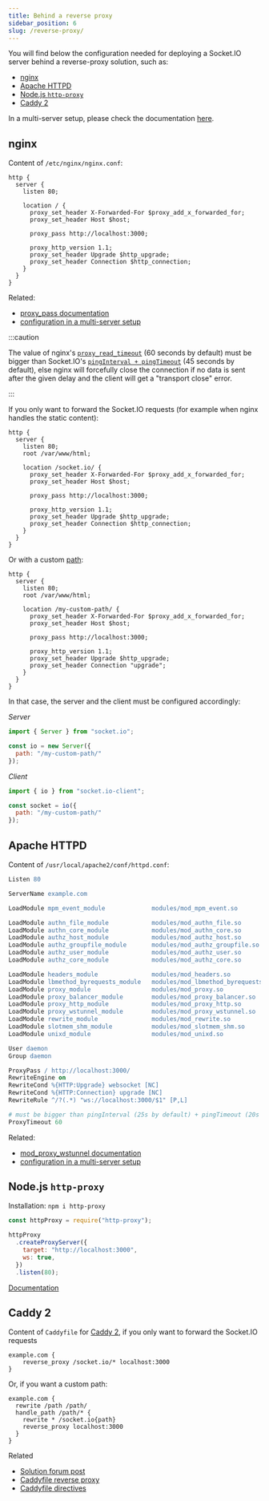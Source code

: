 ```yaml
---
title: Behind a reverse proxy
sidebar_position: 6
slug: /reverse-proxy/
---
```


You will find below the configuration needed for deploying a Socket.IO server behind a reverse-proxy solution, such as:

- [nginx](#nginx)
- [Apache HTTPD](#apache-httpd)
- [Node.js `http-proxy`](#nodejs-http-proxy)
- [Caddy 2](#caddy-2)

In a multi-server setup, please check the documentation [here](using-multiple-nodes.md).

## nginx

Content of `/etc/nginx/nginx.conf`:

```nginx
http {
  server {
    listen 80;

    location / {
      proxy_set_header X-Forwarded-For $proxy_add_x_forwarded_for;
      proxy_set_header Host $host;

      proxy_pass http://localhost:3000;

      proxy_http_version 1.1;
      proxy_set_header Upgrade $http_upgrade;
      proxy_set_header Connection $http_connection;
    }
  }
}
```

Related:

- [proxy_pass documentation](http://nginx.org/en/docs/http/ngx_http_proxy_module.html#proxy_pass)
- [configuration in a multi-server setup](using-multiple-nodes.md#nginx-configuration)

:::caution

The value of nginx's [`proxy_read_timeout`](https://nginx.org/en/docs/http/ngx_http_proxy_module.html#proxy_read_timeout) (60 seconds by default) must be bigger than Socket.IO's [`pingInterval + pingTimeout`](../../server-options.md#pinginterval) (45 seconds by default), else nginx will forcefully close the connection if no data is sent after the given delay and the client will get a "transport close" error.

:::

If you only want to forward the Socket.IO requests (for example when nginx handles the static content):

```
http {
  server {
    listen 80;
    root /var/www/html;

    location /socket.io/ {
      proxy_set_header X-Forwarded-For $proxy_add_x_forwarded_for;
      proxy_set_header Host $host;

      proxy_pass http://localhost:3000;

      proxy_http_version 1.1;
      proxy_set_header Upgrade $http_upgrade;
      proxy_set_header Connection $http_connection;
    }
  }
}
```

Or with a custom [path](../../server-options.md#path):

```
http {
  server {
    listen 80;
    root /var/www/html;

    location /my-custom-path/ {
      proxy_set_header X-Forwarded-For $proxy_add_x_forwarded_for;
      proxy_set_header Host $host;

      proxy_pass http://localhost:3000;

      proxy_http_version 1.1;
      proxy_set_header Upgrade $http_upgrade;
      proxy_set_header Connection "upgrade";
    }
  }
}
```

In that case, the server and the client must be configured accordingly:

*Server*

```js
import { Server } from "socket.io";

const io = new Server({
  path: "/my-custom-path/"
});
```

*Client*

```js
import { io } from "socket.io-client";

const socket = io({
  path: "/my-custom-path/"
});
```

## Apache HTTPD

Content of `/usr/local/apache2/conf/httpd.conf`:

```apache
Listen 80

ServerName example.com

LoadModule mpm_event_module             modules/mod_mpm_event.so

LoadModule authn_file_module            modules/mod_authn_file.so
LoadModule authn_core_module            modules/mod_authn_core.so
LoadModule authz_host_module            modules/mod_authz_host.so
LoadModule authz_groupfile_module       modules/mod_authz_groupfile.so
LoadModule authz_user_module            modules/mod_authz_user.so
LoadModule authz_core_module            modules/mod_authz_core.so

LoadModule headers_module               modules/mod_headers.so
LoadModule lbmethod_byrequests_module   modules/mod_lbmethod_byrequests.so
LoadModule proxy_module                 modules/mod_proxy.so
LoadModule proxy_balancer_module        modules/mod_proxy_balancer.so
LoadModule proxy_http_module            modules/mod_proxy_http.so
LoadModule proxy_wstunnel_module        modules/mod_proxy_wstunnel.so
LoadModule rewrite_module               modules/mod_rewrite.so
LoadModule slotmem_shm_module           modules/mod_slotmem_shm.so
LoadModule unixd_module                 modules/mod_unixd.so

User daemon
Group daemon

ProxyPass / http://localhost:3000/
RewriteEngine on
RewriteCond %{HTTP:Upgrade} websocket [NC]
RewriteCond %{HTTP:Connection} upgrade [NC]
RewriteRule ^/?(.*) "ws://localhost:3000/$1" [P,L]

# must be bigger than pingInterval (25s by default) + pingTimeout (20s by default)
ProxyTimeout 60
```

Related:

- [mod_proxy_wstunnel documentation](https://httpd.apache.org/docs/2.4/en/mod/mod_proxy_wstunnel.html)
- [configuration in a multi-server setup](using-multiple-nodes.md#apache-httpd-configuration)

## Node.js `http-proxy`

Installation: `npm i http-proxy`

```js
const httpProxy = require("http-proxy");

httpProxy
  .createProxyServer({
    target: "http://localhost:3000",
    ws: true,
  })
  .listen(80);
```

[Documentation](https://github.com/http-party/node-http-proxy#readme)

## Caddy 2

Content of `Caddyfile` for [Caddy 2](https://caddyserver.com/v2), if you only want to forward the Socket.IO requests

```
example.com {
    reverse_proxy /socket.io/* localhost:3000
}
```

Or, if you want a custom path:

```
example.com {
  rewrite /path /path/
  handle_path /path/* {
    rewrite * /socket.io{path}
    reverse_proxy localhost:3000
  }
}
```

Related

- [Solution forum post](https://caddy.community/t/i-cant-get-socket-io-proxy-to-work-on-v2/8703/2)
- [Caddyfile reverse proxy](https://caddyserver.com/docs/caddyfile/patterns#reverse-proxy)
- [Caddyfile directives](https://caddyserver.com/docs/caddyfile/directives)
